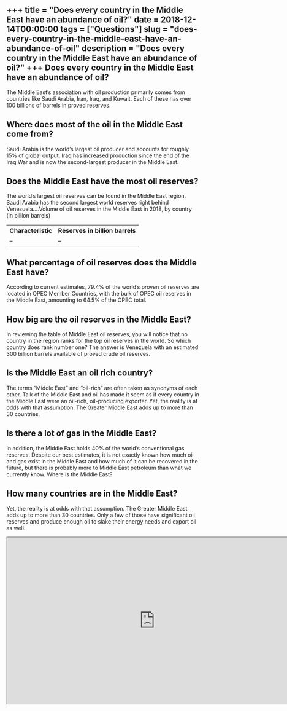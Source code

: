 +++
title = "Does every country in the Middle East have an abundance of oil?"
date = 2018-12-14T00:00:00
tags = ["Questions"]
slug = "does-every-country-in-the-middle-east-have-an-abundance-of-oil"
description = "Does every country in the Middle East have an abundance of oil?"
+++
Does every country in the Middle East have an abundance of oil?
---------------------------------------------------------------

The Middle East’s association with oil production primarily comes from countries like Saudi Arabia, Iran, Iraq, and Kuwait. Each of these has over 100 billions of barrels in proved reserves.

Where does most of the oil in the Middle East come from?
--------------------------------------------------------

Saudi Arabia is the world’s largest oil producer and accounts for roughly 15% of global output. Iraq has increased production since the end of the Iraq War and is now the second-largest producer in the Middle East.

Does the Middle East have the most oil reserves?
------------------------------------------------

The world’s largest oil reserves can be found in the Middle East region. Saudi Arabia has the second largest world reserves right behind Venezuela….Volume of oil reserves in the Middle East in 2018, by country (in billion barrels)

<table><tr><th>Characteristic</th><th>Reserves in billion barrels</th></tr><tr><td>–</td><td>–</td></tr></table>

What percentage of oil reserves does the Middle East have?
----------------------------------------------------------

According to current estimates, 79.4% of the world’s proven oil reserves are located in OPEC Member Countries, with the bulk of OPEC oil reserves in the Middle East, amounting to 64.5% of the OPEC total.

How big are the oil reserves in the Middle East?
------------------------------------------------

In reviewing the table of Middle East oil reserves, you will notice that no country in the region ranks for the top oil reserves in the world. So which country does rank number one? The answer is Venezuela with an estimated 300 billion barrels available of proved crude oil reserves.

Is the Middle East an oil rich country?
---------------------------------------

The terms “Middle East” and “oil-rich” are often taken as synonyms of each other. Talk of the Middle East and oil has made it seem as if every country in the Middle East were an oil-rich, oil-producing exporter. Yet, the reality is at odds with that assumption. The Greater Middle East adds up to more than 30 countries.

Is there a lot of gas in the Middle East?
-----------------------------------------

In addition, the Middle East holds 40% of the world’s conventional gas reserves. Despite our best estimates, it is not exactly known how much oil and gas exist in the Middle East and how much of it can be recovered in the future, but there is probably more to Middle East petroleum than what we currently know. Where is the Middle East?

How many countries are in the Middle East?
------------------------------------------

Yet, the reality is at odds with that assumption. The Greater Middle East adds up to more than 30 countries. Only a few of those have significant oil reserves and produce enough oil to slake their energy needs and export oil as well.

<iframe allow="accelerometer; autoplay; clipboard-write; encrypted-media; gyroscope; picture-in-picture" allowfullscreen="" class="__youtube_prefs__  epyt-is-override  no-lazyload" data-no-lazy="1" data-origheight="433" data-origwidth="770" data-skipgform_ajax_framebjll="" height="433" id="_ytid_94510" loading="lazy" src="https://www.youtube.com/embed/ynaOH7OmMcM?enablejsapi=1&autoplay=0&cc_load_policy=0&cc_lang_pref=&iv_load_policy=1&loop=0&modestbranding=0&rel=1&fs=1&playsinline=0&autohide=2&theme=dark&color=red&controls=1&" title="YouTube player" width="770"></iframe>